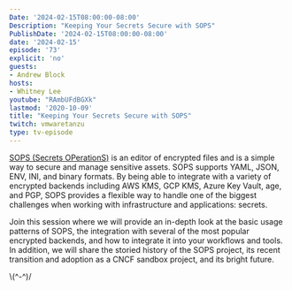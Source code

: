 ```yaml
---
Date: '2024-02-15T08:00:00-08:00'
Description: "Keeping Your Secrets Secure with SOPS"
PublishDate: '2024-02-15T08:00:00-08:00'
date: '2024-02-15'
episode: '73'
explicit: 'no'
guests:
- Andrew Block
hosts:
- Whitney Lee
youtube: "RAmbUFdBGXk"
lastmod: '2020-10-09'
title: "Keeping Your Secrets Secure with SOPS"
twitch: vmwaretanzu
type: tv-episode
---
```


[SOPS (Secrets OPerationS)](https://github.com/getsops/) is an editor of encrypted files and is a simple way to secure and manage sensitive assets. SOPS supports YAML, JSON, ENV, INI, and binary formats. By being able to integrate with a variety of encrypted backends including AWS KMS, GCP KMS, Azure Key Vault, age, and PGP, SOPS provides a flexible way to handle one of the biggest challenges when working with infrastructure and applications: secrets.

Join this session where we will provide an in-depth look at the basic usage patterns of SOPS, the integration with several of the most popular encrypted backends, and how to integrate it into your workflows and tools. In addition, we will share the storied history of the SOPS project, its recent transition and adoption as a CNCF sandbox project, and its bright future.

\\(^-^)/
